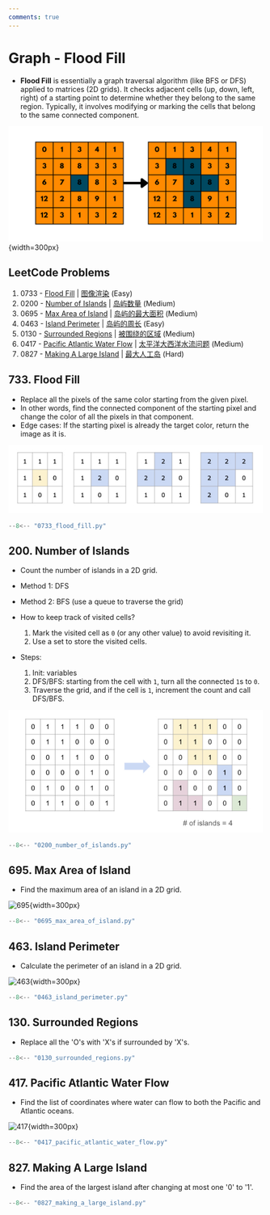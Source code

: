 ```yaml
---
comments: true
---
```


# Graph - Flood Fill

-   **Flood Fill** is essentially a graph traversal algorithm (like BFS or DFS) applied to matrices (2D grids).
    It checks adjacent cells (up, down, left, right) of a starting point to determine whether they belong to the same region.
    Typically, it involves modifying or marking the cells that belong to the same connected component.

![flood_fill](../imgs/flood_fill_example.png){width=300px}

## LeetCode Problems

1. 0733 - [Flood Fill](https://leetcode.com/problems/flood-fill/) | [图像渲染](https://leetcode.cn/problems/flood-fill/) (Easy)
2. 0200 - [Number of Islands](https://leetcode.com/problems/number-of-islands/) | [岛屿数量](https://leetcode.cn/problems/number-of-islands/) (Medium)
3. 0695 - [Max Area of Island](https://leetcode.com/problems/max-area-of-island/) | [岛屿的最大面积](https://leetcode.cn/problems/max-area-of-island/) (Medium)
4. 0463 - [Island Perimeter](https://leetcode.com/problems/island-perimeter/) | [岛屿的周长](https://leetcode.cn/problems/island-perimeter/) (Easy)
5. 0130 - [Surrounded Regions](https://leetcode.com/problems/surrounded-regions/) | [被围绕的区域](https://leetcode.cn/problems/surrounded-regions/) (Medium)
6. 0417 - [Pacific Atlantic Water Flow](https://leetcode.com/problems/pacific-atlantic-water-flow/) | [太平洋大西洋水流问题](https://leetcode.cn/problems/pacific-atlantic-water-flow/) (Medium)
7. 0827 - [Making A Large Island](https://leetcode.com/problems/making-a-large-island/) | [最大人工岛](https://leetcode.cn/problems/making-a-large-island/) (Hard)

## 733. Flood Fill

-   Replace all the pixels of the same color starting from the given pixel.
-   In other words, find the connected component of the starting pixel and change the color of all the pixels in that component.
-   Edge cases: If the starting pixel is already the target color, return the image as it is.

![733](../imgs/0733.jpg)

```python
--8<-- "0733_flood_fill.py"
```

## 200. Number of Islands

-   Count the number of islands in a 2D grid.
-   Method 1: DFS
-   Method 2: BFS (use a queue to traverse the grid)

-   How to keep track of visited cells?

    1. Mark the visited cell as `0` (or any other value) to avoid revisiting it.
    2. Use a set to store the visited cells.

-   Steps:
    1. Init: variables
    2. DFS/BFS: starting from the cell with `1`, turn all the connected `1`s to `0`.
    3. Traverse the grid, and if the cell is `1`, increment the count and call DFS/BFS.

![0200](../imgs/0200.jpg)

```python
--8<-- "0200_number_of_islands.py"
```

## 695. Max Area of Island

-   Find the maximum area of an island in a 2D grid.

![695](https://assets.leetcode.com/uploads/2021/05/01/maxarea1-grid.jpg){width=300px}

```python
--8<-- "0695_max_area_of_island.py"
```

## 463. Island Perimeter

-   Calculate the perimeter of an island in a 2D grid.

![463](https://assets.leetcode.com/uploads/2018/10/12/island.png){width=300px}

```python
--8<-- "0463_island_perimeter.py"
```

## 130. Surrounded Regions

-   Replace all the 'O's with 'X's if surrounded by 'X's.

```python
--8<-- "0130_surrounded_regions.py"
```

## 417. Pacific Atlantic Water Flow

-   Find the list of coordinates where water can flow to both the Pacific and Atlantic oceans.

![417](https://assets.leetcode.com/uploads/2021/06/08/waterflow-grid.jpg){width=300px}

```python
--8<-- "0417_pacific_atlantic_water_flow.py"
```

## 827. Making A Large Island

-   Find the area of the largest island after changing at most one '0' to '1'.

```python
--8<-- "0827_making_a_large_island.py"
```

